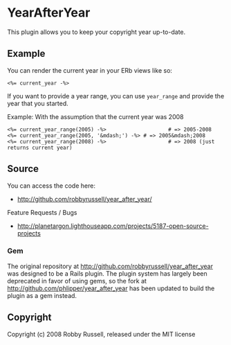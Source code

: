 # YearAfterYear

This plugin allows you to keep your copyright year up-to-date.

## Example

You can render the current year in your ERb views like so:

``` erb
<%= current_year -%>
```

If you want to provide a year range, you can use `year_range` and provide the year that you started.

Example: With the assumption that the current year was 2008

``` erb
<%= current_year_range(2005) -%>     				# => 2005-2008
<%= current_year_range(2005, '&mdash;') -%> # => 2005&mdash;2008
<%= current_year_range(2008) -%>     				# => 2008 (just returns current year)
```

## Source

You can access the code here:

* http://github.com/robbyrussell/year_after_year/

Feature Requests / Bugs

* http://planetargon.lighthouseapp.com/projects/5187-open-source-projects

### Gem

The original repository at http://github.com/robbyrussell/year_after_year was designed to be a Rails plugin. The plugin system has largely been deprecated in favor of using gems, so the fork at http://github.com/phlipper/year_after_year has been updated to build the plugin as a gem instead.

## Copyright

Copyright (c) 2008 Robby Russell, released under the MIT license
